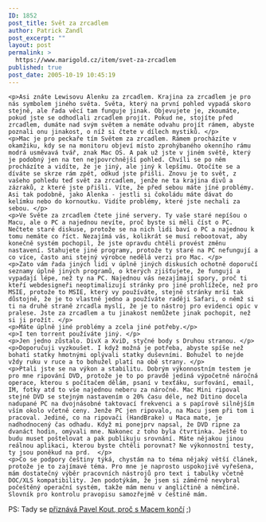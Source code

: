 ```yaml
---
ID: 1852
post_title: Svět za zrcadlem
author: Patrick Zandl
post_excerpt: ""
layout: post
permalink: >
  https://www.marigold.cz/item/svet-za-zrcadlem
published: true
post_date: 2005-10-19 10:45:19
---
```

	<p>Asi znáte Lewisovu Alenku za zrcadlem. Krajina za zrcadlem je pro nás symbolem jiného světa. Světa, který na první pohled vypadá skoro stejně, ale řada věcí tam funguje jinak. Objevujete je, zkoumáte, pokud jste se odhodlali zrcadlem projít. Pokud ne, stojíte před zrcadlem, dumáte nad svým světem a nemáte odvahu projít rámem, abyste poznali onu jinakost, o níž si čtete v dílech mystiků. </p>
	<p>Mac je pro peckaře tím Světem za zrcadlem. Rámem procházíte v okamžiku, kdy se na monitoru objeví místo zprohýbaného okenního rámu modrá usměvavá tvář, znak Mac OS. A pak už jste v jiném světě, který je podobný jen na ten nejpovrchnější pohled. Chvíli se po něm procházíte a vidíte, že je jiný, ale jiný k lepšímu. Otočíte se a díváte se skrze rám zpět, odkud jste přišli. Znovu je to svět, z vašeho pohledu teď svět za zrcadlem, jenže ne ta krajina divů a zázraků, z které jste přišli. Víte, že před sebou máte jíné problémy.  Asi tak podobně, jako Alenka - jestli si čokoládu máte dávat do kelímku nebo do kornoutku. Vidíte problémy, které jste nechali za sebou. </p>
	<p>Ve Světe za zrcadlem čtete jiné servery. Ty vaše staré nepíšou o Macu, ale o PC a najednou nevíte, proč byste si měli číst o PC. Nečtete staré diskuse, protože se na nich lidi baví o PC a najednou k tomu nemáte co říct. Nezajímá vás, kolikrát se musí rebootovat, aby konečně systém pochopil, že jste opravdu chtěli provést změnu nastavení. Stahujete jiné programy, protože ty staré na PC nefungují a co více, často ani stejný výrobce nedělá verzi pro Mac. </p>
	<p>Zato vám řada jiných lidí v úplně jiných diskusích ochotně doporučí seznamy úplně jiných programů, o kterých zjišťujete, že fungují a vypadají lépe, než ty na PC. Najednou vás nezajímají spory, proč ti kteří webdesigneři neoptimalizují stránky pro jiné prohlížeče, než pro MSIE, protože to MSIE, který vy používáte, stejně stránky mrší tak důstojně, že je to vlastně jedno a používáte raději Safari, o němž si ti na druhé straně zrcadla myslí, že je to nástroj pro evidenci opic v pralese. Jste za zrcadlem a tu jinakost nemůžete jinak pochopit, než si ji prožít. </p>
	<p>Máte úplně jiné problémy a zcela jiné potřeby.</p>
	<p>I ten torrent používáte jiný. </p>
	<p>Jen jedno zůstalo. DivX a XviD, styčné body s Druhou stranou. </p>
	<p>Doporučuji vyzkoušet. I když možná je potřeba, abyste spíše než bohatí statky hmotnými oplývali statky duševními. Bohužel to nejde vždy ruku v ruce a to bohužel platí na obě strany. </p>
	<p>Ptali jste se na výkon a stabilitu. Dobrým výkonnostním testem je pro mne ripování DVD, protože je to po pravdě jediná výpočetně náročná operace, kterou s počítačem dělám, psaní v texťáku, surfování, email, IM, fotky atd to vše najednou neberu za náročné. Mac Mini ripoval stejné DVD se stejným nastavením o 20% času déle, než Ditino docela nadupané PC na dvojnásobné taktovací frekvenci a s papírově silnějším vším okolo včetně ceny. Jenže PC jen ripovalo, na Macu jsem při tom i pracoval. Jediné, co na ripovači (HandBrake) u Maca mate, je nadhodnocený čas odhadu. Když mi ponejprv napsal, že DVD ripne za dvanáct hodin, omývali mne. Nakonec z toho byla čtvrtinka. Ještě to budu muset poštelovat a pak publikuju srovnání. Máte nějakou jinou reálnou aplikaci, kterou byste chtěli porovnat? Ne výkonnostní testy, ty jsou poněkud na prd.  </p>
	<p>Co se podpory češtiny týká, chystám na to téma nějaký větší článek, protože je to zajímavé téma. Pro mne je naprosto uspokojivě vyřešena, mám dostatečný výběr pracovních nástrojů pro text i tabulky včetně DOC/XLS kompatibility. Jen podotýkám, že jsem si záměrně nevybral počeštěný operační systém, takže mám menu v angličtině a němčině. Slovník pro kontrolu pravopisu samozřejmě v češtině mám.
</p>
<p>PS: Tady se <a href="http://www.chomat.net/articles/pavel-kout-jabka-po-krk">přiznává Pavel Kout, proč s Macem končí</a> ;) </p>